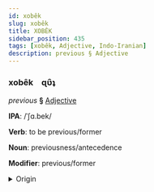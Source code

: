 ```yaml
---
id: xobêk
slug: xobêk
title: XOBÊK
sidebar_position: 435
tags: [xobêk, Adjective, Indo-Iranian]
description: previous § Adjective
---
```


### xobêk&emsp;<span kind="abugida">ɋʋ̑ʇ</span>

*previous* **§** [Adjective](../../tags/Adjective)

**IPA**: /ˈʃɑ.bek/

**Verb**: to be previous/former

**Noun**: previousness/antecedence

**Modifier**: previous/former

<details>
    <summary>Origin</summary>
    Bengali সাবেক śabek [ɕabek]<br/>
    <em>Indo-Iranian Language Family</em>
</details>